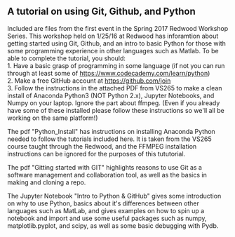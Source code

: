 ## A tutorial on using Git, Github, and Python

Included are files from the first event in the Spring 2017 Redwood Workshop Series. This workshop held on 1/25/16 at Redwood has inforamtion about getting started using Git, Github, and an intro to basic Python for those with some programming experience in other languages such as Matlab. To be able to complete the tutorial, you should:    	
	1. Have a basic grasp of programming in some language (if not you can run through at least some of  https://www.codecademy.com/learn/python)  
	2. Make a free GitHub account at https://github.com/join  
	3. Follow the instructions in the attached PDF from VS265 to make a clean install of Anaconda Python3 (NOT Python 2.x), Jupyter Notebooks, and Numpy on your laptop. Ignore the part about ffmpeg. (Even if you already have some of these installed please follow these instructions so we'll all be working on the same platform!)  

The pdf "Python_Install" has instructions on installing Anaconda Python needed to follow the tutorials included here. It is taken from the VS265 course taught through the Redwood, and the FFMPEG installation instructions can be ignored for the purposes of this tututorial.

The pdf "Gitting started with GIT" highlights reasons to use Git as a software management and collaboration tool, as well as the basics in making and cloning a repo. 

The Jupyter Notebook "Intro to Python & GitHub" gives some introduction on why to use Python, basics about it's differences between other languages such as MatLab, and gives examples on how to spin up a notebook and import and use some useful packages such as numpy, matplotlib.pyplot, and scipy, as well as some basic debugging with Pydb.   

